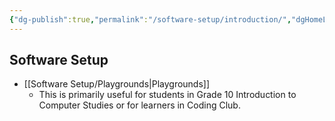 ```yaml
---
{"dg-publish":true,"permalink":"/software-setup/introduction/","dgHomeLink":true,"dgPassFrontmatter":false}
---
```


## Software Setup
* [[Software Setup/Playgrounds|Playgrounds]]
	* This is primarily useful for students in Grade 10 Introduction to Computer Studies or for learners in Coding Club.